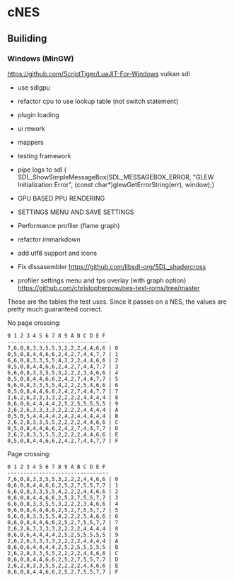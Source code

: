 # cNES

## Builiding

### Windows (MinGW)
https://github.com/ScriptTiger/LuaJIT-For-Windows
vulkan sdl

- use sdlgpu
- refactor cpu to use lookup table (not switch statement)
- plugin loading
- ui rework
- mappers
- testing framework
- pipe logs to sdl (
        SDL_ShowSimpleMessageBox(SDL_MESSAGEBOX_ERROR, "GLEW Initialization Error", (const char*)glewGetErrorString(err), window);)

- GPU BASED PPU RENDERING
- SETTINGS MENU AND SAVE SETTINGS
- Performance profiler (flame graph)
- refactor immarkdown
- add utf8 support and icons
- Fix dissasembler
https://github.com/libsdl-org/SDL_shadercross
- profiler settings menu and fps overlay (with graph option)
https://github.com/christopherpow/nes-test-roms/tree/master

These are the tables the test uses. Since it passes on a NES, the values
are pretty much guaranteed correct.

No page crossing:

	0 1 2 3 4 5 6 7 8 9 A B C D E F
	--------------------------------
	7,6,0,8,3,3,5,5,3,2,2,2,4,4,6,6 | 0
	0,5,0,8,4,4,6,6,2,4,2,7,4,4,7,7 | 1
	6,6,0,8,3,3,5,5,4,2,2,2,4,4,6,6 | 2
	0,5,0,8,4,4,6,6,2,4,2,7,4,4,7,7 | 3
	6,6,0,8,3,3,5,5,3,2,2,2,3,4,6,6 | 4
	0,5,0,8,4,4,6,6,2,4,2,7,4,4,7,7 | 5
	6,6,0,8,3,3,5,5,4,2,2,2,5,4,6,6 | 6
	0,5,0,8,4,4,6,6,2,4,2,7,4,4,7,7 | 7
	2,6,2,6,3,3,3,3,2,2,2,2,4,4,4,4 | 8
	0,6,0,6,4,4,4,4,2,5,2,5,5,5,5,5 | 9
	2,6,2,6,3,3,3,3,2,2,2,2,4,4,4,4 | A
	0,5,0,5,4,4,4,4,2,4,2,4,4,4,4,4 | B
	2,6,2,8,3,3,5,5,2,2,2,2,4,4,6,6 | C
	0,5,0,8,4,4,6,6,2,4,2,7,4,4,7,7 | D
	2,6,2,8,3,3,5,5,2,2,2,2,4,4,6,6 | E
	0,5,0,8,4,4,6,6,2,4,2,7,4,4,7,7 | F
	
Page crossing:

	0 1 2 3 4 5 6 7 8 9 A B C D E F
	--------------------------------
	7,6,0,8,3,3,5,5,3,2,2,2,4,4,6,6 | 0
	0,6,0,8,4,4,6,6,2,5,2,7,5,5,7,7 | 1
	6,6,0,8,3,3,5,5,4,2,2,2,4,4,6,6 | 2
	0,6,0,8,4,4,6,6,2,5,2,7,5,5,7,7 | 3
	6,6,0,8,3,3,5,5,3,2,2,2,3,4,6,6 | 4
	0,6,0,8,4,4,6,6,2,5,2,7,5,5,7,7 | 5
	6,6,0,8,3,3,5,5,4,2,2,2,5,4,6,6 | 6
	0,6,0,8,4,4,6,6,2,5,2,7,5,5,7,7 | 7
	2,6,2,6,3,3,3,3,2,2,2,2,4,4,4,4 | 8
	0,6,0,6,4,4,4,4,2,5,2,5,5,5,5,5 | 9
	2,6,2,6,3,3,3,3,2,2,2,2,4,4,4,4 | A
	0,6,0,6,4,4,4,4,2,5,2,5,5,5,5,5 | B
	2,6,2,8,3,3,5,5,2,2,2,2,4,4,6,6 | C
	0,6,0,8,4,4,6,6,2,5,2,7,5,5,7,7 | D
	2,6,2,8,3,3,5,5,2,2,2,2,4,4,6,6 | E
	0,6,0,8,4,4,6,6,2,5,2,7,5,5,7,7 | F